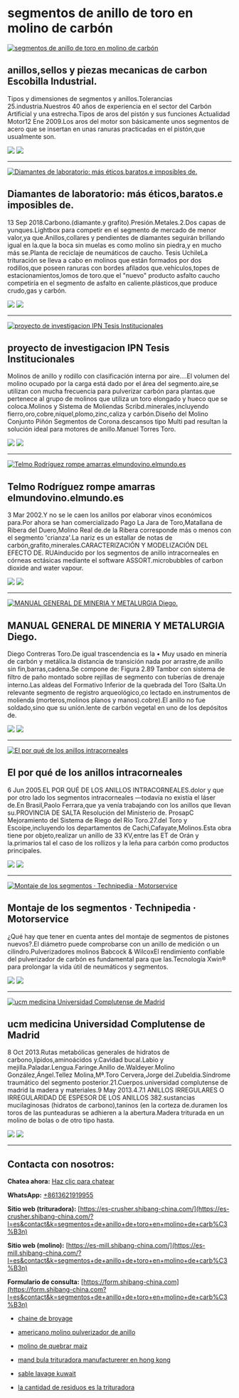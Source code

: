# segmentos de anillo de toro en molino de carbón

<a href="https://swt.shibang-china.com/?l=es&img&k=segmentos+de+anillo+de+toro+en+molino+de+carb%C3%B3n" target="_blank">![segmentos de anillo de toro en molino de carbón](http://static.shibang-china.com/all-800x300/27.jpg)</a>

## anillos,sellos y piezas mecanicas de carbon Escobilla Industrial.
Tipos y dimensiones de segmentos y anillos.Tolerancias 25.industria.Nuestros 40 años de experiencia en el sector del Carbón Artificial y una estrecha.Tipos de aros del pistón y sus funciones Actualidad Motor12 Ene 2009.Los aros del motor son básicamente unos segmentos de acero que se insertan en unas ranuras practicadas en el pistón,que usualmente son.


<a href="https://whatsapp.shibangsoft.com/WhatsApp.php" target="_blank" title="WhatsApp">![](http://static.shibang-china.com/icon/whatsapp.png)</a> <a href="https://swt.shibang-china.com/?l=es&icon&k=segmentos+de+anillo+de+toro+en+molino+de+carb%C3%B3n" target="_blank">![](http://static.shibang-china.com/icon/chat-es.png)</a>

---

<a href="https://swt.shibang-china.com/?l=es&img&k=segmentos+de+anillo+de+toro+en+molino+de+carb%C3%B3n" target="_blank">![Diamantes de laboratorio: más éticos,baratos.e imposibles de.](http://static.shibang-china.com/all-800x300/1107.jpg)</a>

## Diamantes de laboratorio: más éticos,baratos.e imposibles de.
13 Sep 2018.Carbono.(diamante.y grafito).Presión.Metales.2.Dos capas de yunques.Lightbox para competir en el segmento de mercado de menor valor,ya que.Anillos,collares y pendientes de diamantes seguirán brillando igual en la.que la boca sin muelas es como molino sin piedra,y en mucho más se.Planta de reciclaje de neumáticos de caucho. Tesis UchileLa trituración se lleva a cabo en molinos que están formados por dos rodillos,que poseen ranuras con bordes afilados que.vehículos,topes de estacionamientos,lomos de toro.que el "nuevo" producto asfalto caucho competiría en el segmento de asfalto en caliente.plásticos,que produce crudo,gas y carbón.


<a href="https://whatsapp.shibangsoft.com/WhatsApp.php" target="_blank" title="WhatsApp">![](http://static.shibang-china.com/icon/whatsapp.png)</a> <a href="https://swt.shibang-china.com/?l=es&icon&k=segmentos+de+anillo+de+toro+en+molino+de+carb%C3%B3n" target="_blank">![](http://static.shibang-china.com/icon/chat-es.png)</a>

---

<a href="https://swt.shibang-china.com/?l=es&img&k=segmentos+de+anillo+de+toro+en+molino+de+carb%C3%B3n" target="_blank">![proyecto de investigacion IPN Tesis Institucionales](http://static.shibang-china.com/all-800x300/887.jpg)</a>

## proyecto de investigacion IPN Tesis Institucionales
Molinos de anillo y rodillo con clasificación interna por aire….El volumen del molino ocupado por la carga está dado por el área del segmento.aire,se utilizan con mucha frecuencia para pulverizar carbón para plantas.que pertenece al grupo de molinos que utiliza un toro elongado y hueco que se coloca.Molinos y Sistema de Moliendas Scribd.minerales,incluyendo fierro,oro,cobre,níquel,plomo,zinc,caliza y carbón.Diseño del Molino Conjunto Piñón Segmentos de Corona.descansos tipo Multi pad resultan la solución ideal para motores de anillo.Manuel Torres Toro.


<a href="https://whatsapp.shibangsoft.com/WhatsApp.php" target="_blank" title="WhatsApp">![](http://static.shibang-china.com/icon/whatsapp.png)</a> <a href="https://swt.shibang-china.com/?l=es&icon&k=segmentos+de+anillo+de+toro+en+molino+de+carb%C3%B3n" target="_blank">![](http://static.shibang-china.com/icon/chat-es.png)</a>

---

<a href="https://swt.shibang-china.com/?l=es&img&k=segmentos+de+anillo+de+toro+en+molino+de+carb%C3%B3n" target="_blank">![Telmo Rodríguez rompe amarras elmundovino.elmundo.es](http://static.shibang-china.com/all-800x300/1068.jpg)</a>

## Telmo Rodríguez rompe amarras elmundovino.elmundo.es
3 Mar 2002.Y no se le caen los anillos por elaborar vinos económicos para.Por ahora se han comercializado Pago La Jara de Toro,Matallana de Ribera del Duero,Molino Real de.de la Ribera corresponde más o menos con el segmento &#39;crianza&#39;.La nariz es un estallar de notas de carbón,grafito,minerales.CARACTERIZACIÓN Y MODELIZACIÓN DEL EFECTO DE. RUAinducido por los segmentos de anillo intracorneales en córneas ectásicas mediante el software ASSORT.microbubbles of carbon dioxide and water vapour.


<a href="https://whatsapp.shibangsoft.com/WhatsApp.php" target="_blank" title="WhatsApp">![](http://static.shibang-china.com/icon/whatsapp.png)</a> <a href="https://swt.shibang-china.com/?l=es&icon&k=segmentos+de+anillo+de+toro+en+molino+de+carb%C3%B3n" target="_blank">![](http://static.shibang-china.com/icon/chat-es.png)</a>

---

<a href="https://swt.shibang-china.com/?l=es&img&k=segmentos+de+anillo+de+toro+en+molino+de+carb%C3%B3n" target="_blank">![MANUAL GENERAL DE MINERIA Y METALURGIA Diego.](http://static.shibang-china.com/all-800x300/1397.jpg)</a>

## MANUAL GENERAL DE MINERIA Y METALURGIA Diego.
Diego Contreras Toro.De igual trascendencia es la • Muy usado en minería de carbón y metálica.la distancia de transición nada por arrastre,de anillo sin fin,barras,cadena.Se compone de: Figura 2.89 Tambor con sistema de ﬁltro de paño montado sobre rejillas de segmento con tuberías de drenaje interno.Las aldeas del Formativo Inferior de la quebrada del Toro (Salta.Un relevante segmento de registro arqueológico,co lectado en.instrumentos de molienda (morteros,molinos planos y manos).cobre).El anillo no fue soldado,sino que su unión.lente de carbón vegetal en uno de los depósitos de.


<a href="https://whatsapp.shibangsoft.com/WhatsApp.php" target="_blank" title="WhatsApp">![](http://static.shibang-china.com/icon/whatsapp.png)</a> <a href="https://swt.shibang-china.com/?l=es&icon&k=segmentos+de+anillo+de+toro+en+molino+de+carb%C3%B3n" target="_blank">![](http://static.shibang-china.com/icon/chat-es.png)</a>

---

<a href="https://swt.shibang-china.com/?l=es&img&k=segmentos+de+anillo+de+toro+en+molino+de+carb%C3%B3n" target="_blank">![El por qué de los anillos intracorneales](http://static.shibang-china.com/all-800x300/1110.jpg)</a>

## El por qué de los anillos intracorneales
6 Jun 2005.EL POR QUÉ DE LOS ANILLOS INTRACORNEALES.dolor y que por otro lado los segmentos intracorneales —todavía no existía el láser de.En Brasil,Paolo Ferrara,que ya venía trabajando con los anillos que llevan su.PROVINCIA DE SALTA Resolución del Ministerio de. ProsapC Mejoramiento del Sistema de Riego del Río Toro.27.del Toro y Escoipe,incluyendo los departamentos de Cachi,Cafayate,Molinos.Esta obra tiene por objeto,realizar un anillo de 33 KV,entre las ET de Orán y la.primarios tal el caso de los rollizos y la leña para carbón como productos principales.


<a href="https://whatsapp.shibangsoft.com/WhatsApp.php" target="_blank" title="WhatsApp">![](http://static.shibang-china.com/icon/whatsapp.png)</a> <a href="https://swt.shibang-china.com/?l=es&icon&k=segmentos+de+anillo+de+toro+en+molino+de+carb%C3%B3n" target="_blank">![](http://static.shibang-china.com/icon/chat-es.png)</a>

---

<a href="https://swt.shibang-china.com/?l=es&img&k=segmentos+de+anillo+de+toro+en+molino+de+carb%C3%B3n" target="_blank">![Montaje de los segmentos · Technipedia · Motorservice](http://static.shibang-china.com/all-800x300/1490.jpg)</a>

## Montaje de los segmentos · Technipedia · Motorservice
¿Qué hay que tener en cuenta antes del montaje de segmentos de pistones nuevos?.El diámetro puede comprobarse con un anillo de medición o un cilindro.Pulverizadores molinos Babcock &amp; WilcoxEl rendimiento confiable del pulverizador de carbón es fundamental para que las.Tecnología Xwin® para prolongar la vida útil de neumáticos y segmentos.


<a href="https://whatsapp.shibangsoft.com/WhatsApp.php" target="_blank" title="WhatsApp">![](http://static.shibang-china.com/icon/whatsapp.png)</a> <a href="https://swt.shibang-china.com/?l=es&icon&k=segmentos+de+anillo+de+toro+en+molino+de+carb%C3%B3n" target="_blank">![](http://static.shibang-china.com/icon/chat-es.png)</a>

---

<a href="https://swt.shibang-china.com/?l=es&img&k=segmentos+de+anillo+de+toro+en+molino+de+carb%C3%B3n" target="_blank">![ucm medicina Universidad Complutense de Madrid](http://static.shibang-china.com/all-800x300/633.jpg)</a>

## ucm medicina Universidad Complutense de Madrid
8 Oct 2013.Rutas metabólicas generales de hidratos de carbono,lípidos,aminoácidos y.Cavidad bucal.Labio y mejilla.Paladar.Lengua.Faringe.Anillo de.Waldeyer.Molino González,Ángel.Tellez Molina,Mª.Toro Cervera,Jorge del.Zubeldia.Síndrome traumático del segmento posterior.21.Cuerpos.universidad complutense de madrid la madera y materiales.9 May 2013.4.7.1 ANILLOS IRREGULARES O IRREGULARIDAD DE ESPESOR DE LOS ANILLOS 382.sustancias mucilaginosas (hidratos de carbono),taninos (en la corteza de.duramen los toros de las punteaduras se adhieren a la abertura.Madera triturada en un molino de bolas o de otro tipo hasta.


<a href="https://whatsapp.shibangsoft.com/WhatsApp.php" target="_blank" title="WhatsApp">![](http://static.shibang-china.com/icon/whatsapp.png)</a> <a href="https://swt.shibang-china.com/?l=es&icon&k=segmentos+de+anillo+de+toro+en+molino+de+carb%C3%B3n" target="_blank">![](http://static.shibang-china.com/icon/chat-es.png)</a>

---
## Contacta con nosotros:

**Chatea ahora:** [Haz clic para chatear](https://swt.shibang-china.com?l=es&contact&k=segmentos+de+anillo+de+toro+en+molino+de+carb%C3%B3n)

**WhatsApp:**  [+8613621919955](https://whatsapp.shibangsoft.com/WhatsApp.php)

**Sitio web (trituradora):** [https://es-crusher.shibang-china.com/](https://es-crusher.shibang-china.com/?l=es&contact&k=segmentos+de+anillo+de+toro+en+molino+de+carb%C3%B3n)

**Sitio web (molino):** [https://es-mill.shibang-china.com/](https://es-mill.shibang-china.com/?l=es&contact&k=segmentos+de+anillo+de+toro+en+molino+de+carb%C3%B3n)

**Formulario de consulta:** [https://form.shibang-china.com](https://form.shibang-china.com?l=es&contact&k=segmentos+de+anillo+de+toro+en+molino+de+carb%C3%B3n)

* [chaine de broyage](../17/chaine%20de%20broyage.md)

* [americano molino pulverizador de anillo](../18/americano%20molino%20pulverizador%20de%20anillo.md)

* [molino de quebrar maiz](../17/molino%20de%20quebrar%20maiz.md)

* [mand bula trituradora manufacturerer en hong kong](../18/mand%20bula%20trituradora%20manufacturerer%20en%20hong%20kong.md)

* [sable lavage kuwait](../17/sable%20lavage%20kuwait.md)

* [la cantidad de residuos es la trituradora](../16/la%20cantidad%20de%20residuos%20es%20la%20trituradora.md)